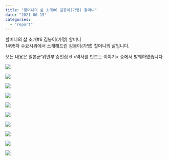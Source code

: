 ```yaml
---
title: "할머니의 삶 소개#6 김봉이(가명) 할머니"
date: "2021-06-15"
categories: 
  - "report"
---
```


할머니의 삶 소개#6 김봉이(가명) 할머니  
1495차 수요시위에서 소개해드린 김봉이(가명) 할머니의 삶입니다.

모든 내용은 일본군’위안부’증언집 6 <역사를 만드는 이야기> 중에서 발췌하였습니다.

![](https://r2.womenandwar.net/2021/06/001-1024x1024.png)

![](https://r2.womenandwar.net/2021/06/002-1024x1024.png)

![](https://r2.womenandwar.net/2021/06/003-1024x1024.png)

![](https://r2.womenandwar.net/2021/06/004-1024x1024.png)

![](https://r2.womenandwar.net/2021/06/005-1024x1024.png)

![](https://r2.womenandwar.net/2021/06/006-1024x1024.png)

![](https://r2.womenandwar.net/2021/06/007-1024x1024.png)

![](https://r2.womenandwar.net/2021/06/008-1024x1024.png)

![](https://r2.womenandwar.net/2021/06/009-1024x1024.png)

![](https://r2.womenandwar.net/2021/06/010-1024x1024.png)
